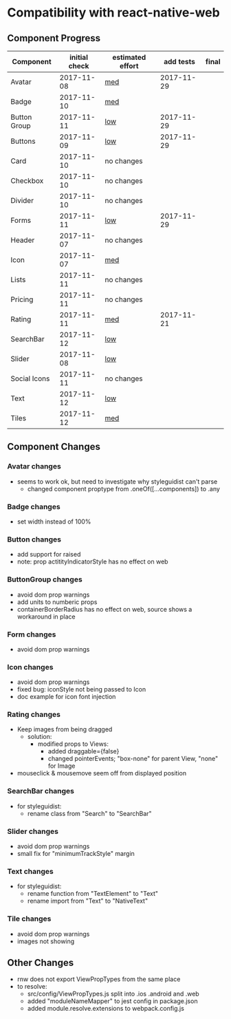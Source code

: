 # Compatibility with react-native-web

## Component Progress

| Component    | initial check | estimated effort            | add tests  | final |
| ------------ | ------------- | --------------------------- | ---------- | ----- |
| Avatar       | 2017-11-08    | [med](#avatar-changes)      | 2017-11-29 |
| Badge        | 2017-11-10    | [med](#badge-changes)       |
| Button Group | 2017-11-11    | [low](#buttongroup-changes) | 2017-11-29 |
| Buttons      | 2017-11-09    | [low](#button-changes)      | 2017-11-29 |
| Card         | 2017-11-10    | no changes                  |
| Checkbox     | 2017-11-10    | no changes                  |
| Divider      | 2017-11-10    | no changes                  |
| Forms        | 2017-11-11    | [low](#form-changes)        | 2017-11-29 |
| Header       | 2017-11-07    | no changes                  |
| Icon         | 2017-11-07    | [med](#icon-changes)        |
| Lists        | 2017-11-11    | no changes                  |
| Pricing      | 2017-11-11    | no changes                  |
| Rating       | 2017-11-11    | [med](#rating-changes)      | 2017-11-21 |
| SearchBar    | 2017-11-12    | [low](#search-changes)      |
| Slider       | 2017-11-08    | [low](#slider-changes)      |
| Social Icons | 2017-11-11    | no changes                  |
| Text         | 2017-11-12    | [low](#text-changes)        |
| Tiles        | 2017-11-12    | [med](#tile-changes)        |

## Component Changes

### Avatar changes
- seems to work ok, but need to investigate why styleguidist can't parse
  - changed component proptype from .oneOf([...components]) to .any

### Badge changes
- set width instead of 100%

### Button changes
- add support for raised
- note: prop actitityIndicatorStyle has no effect on web

### ButtonGroup changes
- avoid dom prop warnings
- add units to numberic props
- containerBorderRadius has no effect on web, source shows a workaround in place

### Form changes
- avoid dom prop warnings

### Icon changes
- avoid dom prop warnings
- fixed bug: iconStyle not being passed to Icon
- doc example for icon font injection

### Rating changes
- Keep images from being dragged
  - solution:
    - modified props to Views:
      - added draggable={false}
      - changed pointerEvents; "box-none" for parent View, "none" for Image
- mouseclick & mousemove seem off from displayed position

### SearchBar changes
- for styleguidist:
  - rename class from "Search" to "SearchBar"

### Slider changes
- avoid dom prop warnings
- small fix for "minimumTrackStyle" margin

### Text changes
- for styleguidist:
  - rename function from "TextElement" to "Text"
  - rename import from "Text" to "NativeText"

### Tile changes
- avoid dom prop warnings
- images not showing

## Other Changes
- rnw does not export ViewPropTypes from the same place
- to resolve:
  - src/config/ViewPropTypes.js split into .ios .android and .web
  - added "moduleNameMapper" to jest config in package.json
  - added module.resolve.extensions to webpack.config.js
